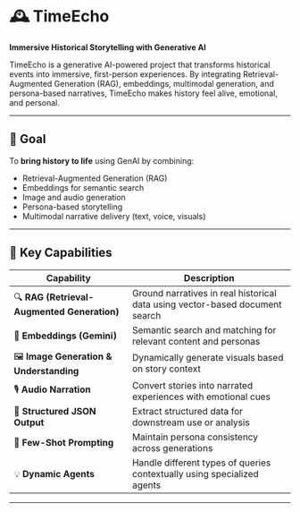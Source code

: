 # 🕰️ TimeEcho

**Immersive Historical Storytelling with Generative AI**

TimeEcho is a generative AI-powered project that transforms historical events into immersive, first-person experiences. By integrating Retrieval-Augmented Generation (RAG), embeddings, multimodal generation, and persona-based narratives, TimeEcho makes history feel alive, emotional, and personal.

---

## 🌟 Goal

To **bring history to life** using GenAI by combining:

- Retrieval-Augmented Generation (RAG)
- Embeddings for semantic search
- Image and audio generation
- Persona-based storytelling
- Multimodal narrative delivery (text, voice, visuals)

---

## 🔑 Key Capabilities

| Capability                          | Description                                                                 |
|-------------------------------------|-----------------------------------------------------------------------------|
| 🔍 **RAG (Retrieval-Augmented Generation)** | Ground narratives in real historical data using vector-based document search |
| 🧠 **Embeddings (Gemini)**          | Semantic search and matching for relevant content and personas              |
| 🖼️ **Image Generation & Understanding** | Dynamically generate visuals based on story context                         |
| 🎙️ **Audio Narration**              | Convert stories into narrated experiences with emotional cues               |
| 🧾 **Structured JSON Output**       | Extract structured data for downstream use or analysis                      |
| 🔁 **Few-Shot Prompting**           | Maintain persona consistency across generations                             |
| 💡 **Dynamic Agents**               | Handle different types of queries contextually using specialized agents     |

-----
